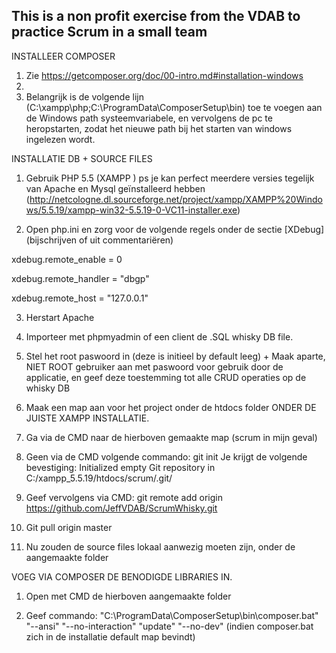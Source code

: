 ## This is a non profit exercise from the VDAB to practice Scrum in a small team

INSTALLEER COMPOSER

1.	Zie https://getcomposer.org/doc/00-intro.md#installation-windows
2.	
2.	Belangrijk is de volgende lijn (C:\xampp\php;C:\ProgramData\ComposerSetup\bin) toe te voegen aan de Windows path systeemvariabele, en vervolgens de pc te heropstarten, zodat het nieuwe path bij het starten van windows ingelezen wordt.

INSTALLATIE DB + SOURCE FILES
1.	Gebruik PHP 5.5 (XAMPP ) ps je kan perfect meerdere versies tegelijk van Apache en Mysql geïnstalleerd hebben (http://netcologne.dl.sourceforge.net/project/xampp/XAMPP%20Windows/5.5.19/xampp-win32-5.5.19-0-VC11-installer.exe)

2.	Open php.ini en zorg voor de volgende regels onder de sectie [XDebug] (bijschrijven of uit commentariëren)

xdebug.remote_enable = 0

xdebug.remote_handler = "dbgp"

xdebug.remote_host = "127.0.0.1"

3.	Herstart Apache

4.	Importeer met phpmyadmin of een client de .SQL whisky DB file.

5.	Stel het root paswoord in (deze is initieel by default leeg) + Maak aparte, NIET ROOT gebruiker aan met paswoord voor gebruik door de applicatie, en geef  deze toestemming tot alle CRUD operaties op de whisky DB

6.	Maak een map aan voor het project onder de htdocs folder ONDER DE JUISTE XAMPP INSTALLATIE.

7.	Ga via de CMD naar de hierboven gemaakte map (scrum in mijn geval)

8.	Geen via de CMD volgende commando: git init
Je krijgt de volgende bevestiging:
Initialized empty Git repository in C:/xampp_5.5.19/htdocs/scrum/.git/

9.	Geef vervolgens via CMD: git remote add origin  https://github.com/JeffVDAB/ScrumWhisky.git

10.	Git pull origin master

11.	Nu zouden de source files lokaal aanwezig moeten zijn, onder de aangemaakte folder

VOEG VIA COMPOSER DE BENODIGDE LIBRARIES IN.

1.	Open met CMD de hierboven aangemaakte folder

2.	Geef commando: "C:\ProgramData\ComposerSetup\bin\composer.bat" "--ansi" "--no-interaction" "update" "--no-dev" (indien composer.bat zich in de installatie default map bevindt)
